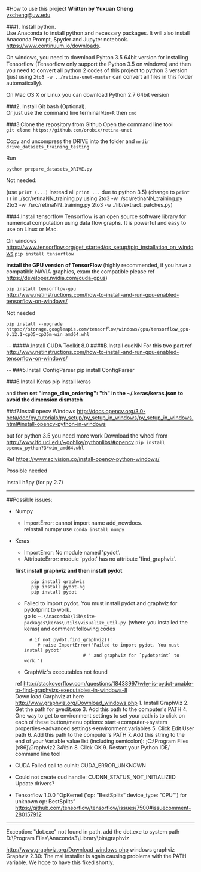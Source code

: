 #How to use this project
**Written by Yuxuan Cheng**    
<yxcheng@uw.edu>


###1. Install python.   
Use Anaconda to install python and necessary packages.
It will also install Anaconda Prompt, Spyder and Jupyter notebook. 
<https://www.continuum.io/downloads>.   

On windows, you need to download Pyhton 3.5 64bit version for installing Tensorflow (Tensorflow only support the Python 3.5 on windows)
and then you need to convert all python 2 codes of this project to python 3 version
(just using `2to3 -w ../retina-unet-master`  can convert all files in this folder automatically).   

On Mac OS X or Linux you can download Python 2.7 64bit version


###2. Install Git bash (Optional).   
Or just use the command line terminal `Win+R` then `cmd`


###3.Clone the repository from Github
Open the command line tool    
`git clone https://github.com/orobix/retina-unet`

Copy and uncompress the DRIVE into the folder
and
`mrdir drive_datasets_training_testing`

Run			
	
	python prepare_datasets_DRIVE.py

Not needed:
	
(use `print (...)` instead all `print ...` due to python 3.5)
(change to `print ()` in ./scr/retinaNN_training.py using 2to3 -w ./scr/retinaNN_training.py
2to3 -w ./src/retinaNN_training.py 
2to3 -w ./lib/extract_patches.py)

###4.Install tensorflow
Tensorflow is an open source software library for numerical computation using data flow graphs. It is powerful and easy to use on Linux or Mac.

On windows    
<https://www.tensorflow.org/get_started/os_setup#pip_installation_on_windows>
`pip install tensorflow`

**install the GPU version of TensorFlow** (highly recommended, if you have a compatible NAVIA graphics, exam the compatible please ref <https://developer.nvidia.com/cuda-gpus>)

`pip install tensorflow-gpu`   
<http://www.netinstructions.com/how-to-install-and-run-gpu-enabled-tensorflow-on-windows/>

Not needed

	pip install --upgrade https://storage.googleapis.com/tensorflow/windows/gpu/tensorflow_gpu-0.12.1-cp35-cp35m-win_amd64.whl
--
####A.Install CUDA Toolkit 8.0
####B.Install cudNN
For this two part ref
<http://www.netinstructions.com/how-to-install-and-run-gpu-enabled-tensorflow-on-windows/>

--
###5.Install ConfigParser
	pip install ConfigParser


###6.Install Keras
	pip install keras

and then **set "image_dim_ordering": "th" in the ~/.keras/keras.json to avoid the dimension dismatch**


###7.Install opecv
Windows
<http://docs.opencv.org/3.0-beta/doc/py_tutorials/py_setup/py_setup_in_windows/py_setup_in_windows.html#install-opencv-python-in-windows>

but for python 3.5 you need more work
Download the wheel from
<http://www.lfd.uci.edu/~gohlke/pythonlibs/#opencv>
`pip install opencv_python?3*win_amd64.whl`

Ref
<https://www.scivision.co/install-opencv-python-windows/>


Possible needed

Install h5py (for py 2.7)

------
##Possible issues:

- Numpy

	- ImportError: cannot import name add_newdocs.   
	reinstall numpy use `conda install numpy `

- Keras

	- ImportError: No module named 'pydot'.   
	- AttributeError: module 'pydot' has no attribute 'find_graphviz'.  
 
	**first install graphviz and then install pydot**

			pip install graphviz
			pip install pydot-ng
			pip install pydot


	
	- Failed to import pydot. You must install pydot and graphviz for pydotprint to work.    
	go to
	`~.\Anaconda3\lib\site-packages\keras\utils\visualize_util.py `(where you installed the keras)
	and comment following codes

			# if not pydot.find_graphviz():
			   # raise ImportError('Failed to import pydot. You must install pydot'
			                    # ' and graphviz for `pydotprint` to work.')





	- GraphViz's executables not found
	
	ref <http://stackoverflow.com/questions/18438997/why-is-pydot-unable-to-find-graphvizs-executables-in-windows-8>    
	Down load Garphviz at here <http://www.graphviz.org/Download_windows.php>
		1. Install GraphViz
		2. Get the path for gvedit.exe
		3. Add this path to the computer's PATH
		4. One way to get to environment settings to set your path is to click on each of these button/menu options: start->computer->system properties->advanced settings->environment variables
		5. Click Edit User path
		6. Add this path to the computer's PATH
		7. Add this string to the end of your Variable value list (including semicolon): ;C:\Program Files (x86)\Graphviz2.34\bin
		8. Click OK
		9. Restart your Python IDE/ command line tool
	

- CUDA
Failed call to cuInit: CUDA_ERROR_UNKNOWN

- Could not create cud handle: CUDNN_STATUS_NOT_INITIALIZED
Update drivers?

- Tensorflow 1.0.0
“OpKernel ('op: ”BestSplits“ device_type: ”CPU“') for unknown op: BestSplits”      
<https://github.com/tensorflow/tensorflow/issues/7500#issuecomment-280157912>
---
Exception: "dot.exe" not found in path.
add the dot.exe to system path
D:\Program Files\Anaconda3\Library\bin\graphviz

http://www.graphviz.org/Download_windows.php   windows graphviz  
Graphviz 2.30: The msi installer is again causing problems with the PATH variable. We hope to have this fixed shortly.





